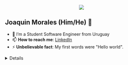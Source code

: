 
<p align="center"><img src="https://i.imgur.com/A6bWGFl.gif"/></p>

## Joaquin Morales (Him/He) 🌻
- 🔭 I’m a Student Software Engineer from Uruguay
- 📫 **How to reach me**: [LinkedIn](https://www.linkedin.com/in/joaquin-morales-4baa401a3)
- ⚡ **Unbelievable fact**: My first words were "Hello world".

<details>
  

### Programming Languages :scroll:
  
<img height="32" width="32" src="https://cdn.thekrishna.in/img/icon/python.svg" />&nbsp; 
<img height="32" width="32" src="https://cdn.thekrishna.in/img/icon/java.svg" />&nbsp;
<img height="32" width="32" src="https://cdn.thekrishna.in/img/icon/javascript.svg" />&nbsp; 
<img height="32" width="32" src="https://cdn.thekrishna.in/img/icon/html5.svg" />&nbsp; 
<img height="32" width="32" src="https://cdn.thekrishna.in/img/icon/css3.svg" />&nbsp; 
<img height="32" width="32" src="https://cdn.thekrishna.in/img/icon/cplusplus.svg" />&nbsp;

### Database Systems :bar_chart:

<img height="32" width="32" src="https://cdn.thekrishna.in/img/icon/mysql.svg" />&nbsp; 
<img height="32" width="32" src="https://cdn.jsdelivr.net/npm/simple-icons@3.0.1/icons/sqlite.svg" />&nbsp; 
<img height="32" width="32" src="https://cdn.jsdelivr.net/npm/simple-icons@3.0.1/icons/postgresql.svg" />&nbsp;&nbsp;


</details>
